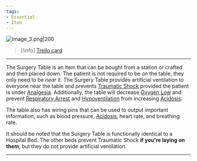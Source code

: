```yaml
---
tags:
- Essential
- Item
---
```


![image_3.png\|200](/Items/Surgery%20Table%20-%20Attachments/6718845db30472d958dd7da2.png)

> [!info] [Trello card](https://trello.com/c/yN3LZUwy/145-surgery-table)

---

The Surgery Table is an item that can be bought from a station or crafted and then placed down. The patient is not required to be _on_ the table, they only need to be _near_ it. The Surgery Table provides artificial ventilation to everyone near the table and prevents [Traumatic Shock](../Surgery/Traumatic%20Shock.md) provided the patient is under [Analgesia](../Torso/Analgesia.md). Additionally, the table will decrease [Oxygen Low](../Lungs/Oxygen%20Low.md) and prevent [Respiratory Arrest](../Lungs/Respiratory%20Arrest.md) and [Hypoventilation](../Lungs/Hypoventilation.md) from increasing [Acidosis](../Blood/Acidosis.md).

The table also has wiring pins that can be used to output important information, such as blood pressure, [Acidosis](../Blood/Acidosis.md), heart rate, and breathing rate.

It should be noted that the Surgery Table is functionally identical to a Hospital Bed. The other beds prevent Traumatic Shock **if you're laying on them**, but they do not provide artificial ventilation.

---

